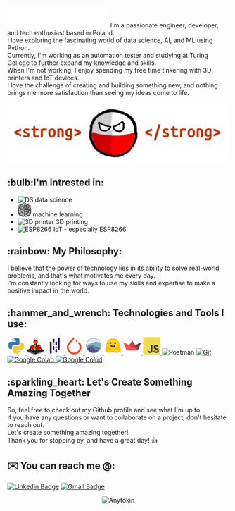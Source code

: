 <img src="img/svg/header.svg"></img>
I'm a passionate engineer, developer, and tech enthusiast based in Poland.<br>
I love exploring the fascinating world of data science, AI, and ML using Python.<br>
Currently, I'm working as an automation tester and studying at Turing College to further expand my knowledge and skills.<br>
When I'm not working, I enjoy spending my free time tinkering with 3D printers and IoT devices.<br>
I love the challenge of creating and building something new, and nothing brings me more satisfaction than seeing my ideas come to life.<br>
<br>
<img src="https://github.com/anytokin/anytokin/blob/main/img/poland-strong.png?raw=true" alt="poland-strong.png">
<h2 align="left">:bulb:I'm intrested in:</h2>
 
- <img src="https://cdn-icons-png.flaticon.com/512/4108/4108969.png" alt="DS" width="30" height="30"/> data science 
- <img src="https://github.com/anytokin/anytokin/blob/main/img/Brain.png" alt="ML" width="30" height="30"/> machine learning 
- <img src="https://static.thenounproject.com/png/154245-200.png" alt="3D printer" width="30" height="30"/> 3D printing  
- <img src="https://www.olimex.com/Products/IoT/ESP8266/_images/Espressif-logo.png" alt="ESP8266" width="30" height="30"/> IoT - especially ESP8266 

<h2 align="left">:rainbow: My Philosophy:</h2>
I believe that the power of technology lies in its ability to solve real-world problems, and that's what motivates me every day.<br>
I'm constantly looking for ways to use my skills and expertise to make a positive impact in the world.


<h2 align="left">:hammer_and_wrench: Technologies and Tools I use:</h2>
<p align="left">
<a href="https://www.python.org/" target="_blank"> <img src="https://github.com/anytokin/anytokin/blob/main/img/Python.png" alt="Python" width="40" height="40"/> </a>
<a href="https://micropython.org/" target="_blank"> <img src="https://github.com/anytokin/anytokin/blob/main/img/MicroPython.png" alt="MicroPython" width="40" height="40"/> </a>
<a href="https://pandas.pydata.org/" target="_blank"> <img src="https://github.com/anytokin/anytokin/blob/main/img/Pandas.png" alt="Pandas" width="40" height="40"/> </a>
<a href="https://pytorch.org/" target="_blank"> <img src="https://github.com/anytokin/anytokin/blob/main/img/Pytorch.png" alt="PyTorch" width="40" height="40"/> </a>
<a href="https://seaborn.pydata.org/" target="_blank"> <img src="https://github.com/anytokin/anytokin/blob/main/img/Seaborn.png" alt="Seaborn" width="40" height="40"/> </a>
<a href="https://huggingface.co/" target="_blank"> <img src="https://github.com/anytokin/anytokin/blob/main/img/c3635b59-a3d2-444a-b636-a9d0061dcdde.png" alt="HuggingFslce" width="40" height="40"/> </a>
<a href="https://streamlit.io/" target="_blank"> <img src="https://github.com/anytokin/anytokin/blob/main/img/Streamlit.png" alt="Streamlit" width="40" height="40"/> </a>
<a href="https://developer.mozilla.org/en-US/docs/Web/JavaScript" target="_blank"> <img src="https://raw.githubusercontent.com/devicons/devicon/master/icons/javascript/javascript-original.svg" alt="javascript" width="40" height="40"/> </a>
<img src="https://www.vectorlogo.zone/logos/getpostman/getpostman-icon.svg" alt="Postman" width="40" height="40"/> </a>
<a href="https://git-scm.com/" target="_blank"> <img src="https://www.vectorlogo.zone/logos/git-scm/git-scm-icon.svg" alt="Git" width="40" height="40"/> </a>
<a href="https://colab.research.google.com//" target="_blank"> <img src="https://github.com/anytokin/anytokin/blob/main/img/Colab.png" alt="Google Colab" width="40" height="40"/> </a>
<a href="https://cloud.google.com/" target="_blank"> <img src="https://www.vectorlogo.zone/logos/google_cloud/google_cloud-icon.svg" alt="Google Colud" width="40" height="40"/> </a>
</a>

<h2 align="left">:sparkling_heart: Let's Create Something Amazing Together </h2>
So, feel free to check out my Github profile and see what I'm up to.<br>
If you have any questions or want to collaborate on a project, don't hesitate to reach out. <br>
Let's create something amazing together!<br>
Thank you for stopping by, and have a great day! 👍
<h2 align="left">	✉️ You can reach me @:</h2>

[![Linkedin Badge](https://img.shields.io/badge/-Dawid_Kohnke-blue?style=flat-square&logo=Linkedin&logoColor=white&link=https://www.linkedin.com/in/dawid-kohnke/)](https://www.linkedin.com/in/dawid-kohnke/) [![Gmail Badge](https://img.shields.io/badge/-dawid.kohnke.cad@gmail.com-c14438?style=flat-square&logo=Gmail&logoColor=white&link=mailto:dawid.kohnke.cad@gmail.com)](mailto:dawid.kohnke.cad@gmail.com) 

<p align="center"> <img src="https://komarev.com/ghpvc/?username=anytokin" alt="Anytokin" /> </p>
<!--- If u see it - ✨ ur special ✨ --->
